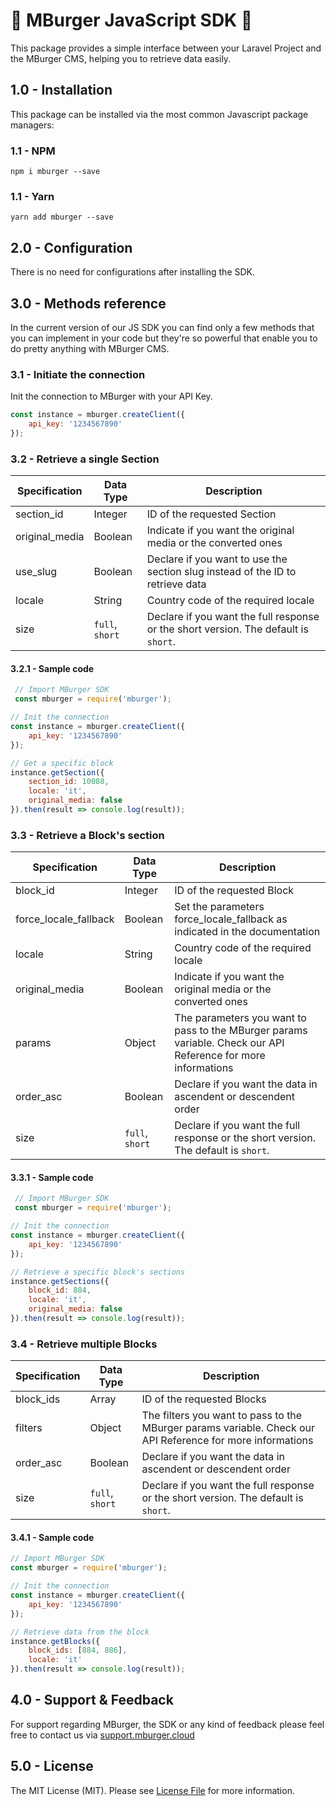# 🍔 MBurger JavaScript SDK 🍔

This package provides a simple interface between your Laravel Project and the MBurger CMS, helping you to retrieve data easily.

## 1.0 - Installation

This package can be installed via the most common Javascript package managers:

### 1.1 - NPM 

```console
npm i mburger --save
```

### 1.1 - Yarn 

```console
yarn add mburger --save
```

## 2.0 - Configuration

There is no need for configurations after installing the SDK.

## 3.0 - Methods reference 

In the current version of our JS SDK you can find only a few methods that you can implement in your code but they're so powerful that enable you to do pretty anything with MBurger CMS.

### 3.1 - Initiate the connection

Init the connection to MBurger with your API Key.
```javascript
const instance = mburger.createClient({
    api_key: '1234567890'
});
```

### 3.2 - Retrieve a single Section

| Specification  | Data Type       | Description                                                                         |
|----------------|-----------------|-------------------------------------------------------------------------------------|
| section_id     | Integer         | ID of the requested Section                                                         |
| original_media | Boolean         | Indicate if you want the original media or the converted ones                       |
| use_slug       | Boolean         | Declare if you want to use the section slug instead of the ID to retrieve data      |
| locale         | String          | Country code of the required locale                                                 |
| size           | `full`, `short` | Declare if you want the full response or the short version. The default is `short`. |


#### 3.2.1 - Sample code

```javascript
 // Import MBurger SDK
 const mburger = require('mburger');

// Init the connection
const instance = mburger.createClient({
    api_key: '1234567890'
});

// Get a specific block
instance.getSection({
    section_id: 10088,
    locale: 'it',
    original_media: false
}).then(result => console.log(result));
```

### 3.3 - Retrieve a Block's section

| Specification         | Data Type       | Description                                                                                                   |
|-----------------------|-----------------|---------------------------------------------------------------------------------------------------------------|
| block_id              | Integer         | ID of the requested Block                                                                                     |
| force_locale_fallback | Boolean         | Set the parameters force_locale_fallback as indicated in the documentation                                    |
| locale                | String          | Country code of the required locale                                                                           |
| original_media        | Boolean         | Indicate if you want the original media or the converted ones                                                 |
| params                | Object          | The parameters you want to pass to the MBurger params variable. Check our API Reference for more informations |
| order_asc             | Boolean         | Declare if you want the data in ascendent or descendent order                                                 |
| size                  | `full`, `short` | Declare if you want the full response or the short version. The default is `short`.                           |

#### 3.3.1 - Sample code

```javascript
 // Import MBurger SDK
 const mburger = require('mburger');

// Init the connection
const instance = mburger.createClient({
    api_key: '1234567890'
});

// Retrieve a specific block's sections
instance.getSections({
    block_id: 884,
    locale: 'it',
    original_media: false
}).then(result => console.log(result));
```

### 3.4 - Retrieve multiple Blocks

| Specification | Data Type       | Description                                                                                                |
|---------------|-----------------|------------------------------------------------------------------------------------------------------------|
| block_ids     | Array           | ID of the requested Blocks                                                                                 |
| filters       | Object          | The filters you want to pass to the MBurger params variable. Check our API Reference for more informations |
| order_asc     | Boolean         | Declare if you want the data in ascendent or descendent order                                              |
| size          | `full`, `short` | Declare if you want the full response or the short version. The default is `short`.                        |

#### 3.4.1 - Sample code

```javascript
// Import MBurger SDK
const mburger = require('mburger');

// Init the connection
const instance = mburger.createClient({
    api_key: '1234567890'
});

// Retrieve data from the block
instance.getBlocks({
    block_ids: [884, 886],
    locale: 'it'
}).then(result => console.log(result));
```

## 4.0 - Support & Feedback

For support regarding MBurger, the SDK or any kind of feedback please feel free to contact us via  [support.mburger.cloud](http://support.mburger.cloud/)

## 5.0 - License
The MIT License (MIT). Please see [License File](./LICENSE) for more information.
